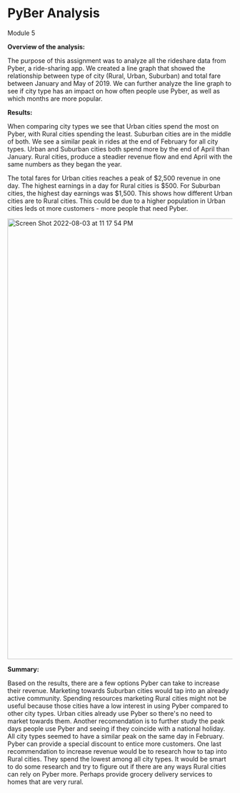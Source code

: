 # PyBer Analysis
Module 5



**Overview of the analysis:** 

The purpose of this assignment was to analyze all the rideshare data from Pyber, a ride-sharing app. We created a line graph that showed the relationship between type of city (Rural, Urban, Suburban) and total fare between January and May of 2019. We can further analyze the line graph to see if city type has an impact on how often people use Pyber, as well as which months are more popular. 


**Results:**

When comparing city types we see that Urban cities spend the most on Pyber, with Rural cities spending the least. Suburban cities are in the middle of both. We see a similar peak in rides at the end of February for all city types. Urban and Suburban cities both spend more by the end of April than January. Rural cities, produce a steadier revenue flow and end April with the same numbers as they began the year. 

The total fares for Urban cities reaches a peak of $2,500 revenue in one day. The highest earnings in a day for Rural cities is $500. For Suburban cities, the highest day earnings was $1,500. This shows how different Urban cities are to Rural cities. This could be due to a higher population in Urban cities leds ot more customers - more people that need Pyber.

<img width="987" alt="Screen Shot 2022-08-03 at 11 17 54 PM" src="https://user-images.githubusercontent.com/108151049/182755601-b67e5cb5-dc9b-450d-9ccb-1e238a9f4809.png">



**Summary:**

Based on the results, there are a few options Pyber can take to increase their revenue. Marketing towards Suburban cities would tap into an already active community. Spending resources marketing Rural cities might not be useful because those cities have a low interest in using Pyber compared to other city types. Urban cities already use Pyber so there's no need to market towards them.  Another recomendation is to further study the peak days people use Pyber and seeing if they coincide with a national holiday. All city types seemed to have a similar peak on the same day in February. Pyber can provide a special discount to entice more customers. One last recommendation to increase revenue would be to research how to tap into Rural cities. They spend the lowest among all city types. It would be smart to do some research and try to figure out if there are any ways Rural cities can rely on Pyber more. Perhaps provide grocery delivery services to homes that are very rural. 



